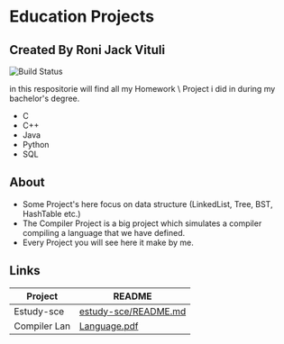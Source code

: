 # Education Projects
## Created By Roni Jack Vituli

![Build Status](https://img.shields.io/static/v1?label=RJV&message=Project's&color=blue)

in this respositorie will find all my Homework \ Project i did in during my bachelor's degree.

- C 
- C++ 
- Java 
- Python 
- SQL


## About

- Some Project's here focus on data structure (LinkedList, Tree, BST, HashTable etc.)
- The Compiler Project is a big project which simulates a compiler compiling a language that we have defined.
- Every Project you will see here it make by me.
## Links


| Project | README |
| ------ | ------ |
| Estudy-sce | [estudy-sce/README.md][PlDb] 
| Compiler Lan | [Language.pdf][Plso]


   [PlDb]: <https://github.com/Project-Management-SCE/estudy-sce-web>
   [Plso]: <https://github.com/RoniJack/EducationProjects/blob/main/Compiler%20Project%20/Language.pdf>  
   
